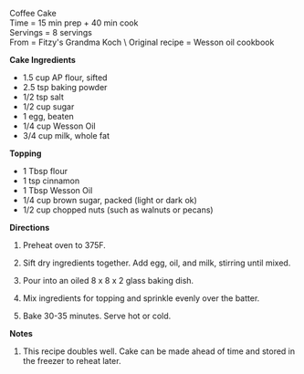 Coffee Cake \
Time = 15 min prep + 40 min cook \
Servings = 8 servings \
From = Fitzy's Grandma Koch \ 
Original recipe = Wesson oil cookbook


**Cake Ingredients**

-  1.5 cup AP flour, sifted
-  2.5 tsp baking powder
-  1/2 tsp salt
-  1/2 cup sugar
-  1 egg, beaten
-  1/4 cup Wesson Oil
-  3/4 cup milk, whole fat

**Topping**

-  1 Tbsp flour
-  1 tsp cinnamon
-  1 Tbsp Wesson Oil
-  1/4 cup brown sugar, packed (light or dark ok)
-  1/2 cup chopped nuts (such as walnuts or pecans)

**Directions**

1.  Preheat oven to 375F.

2.  Sift dry ingredients together. Add egg, oil, and milk, stirring until mixed. 

3.  Pour into an oiled 8 x 8 x 2 glass baking dish. 

4.  Mix ingredients for topping and sprinkle evenly over the batter. 

5.  Bake 30-35 minutes. Serve hot or cold. 

**Notes**

1. This recipe doubles well. Cake can be made ahead of time and stored in the freezer to reheat later. 